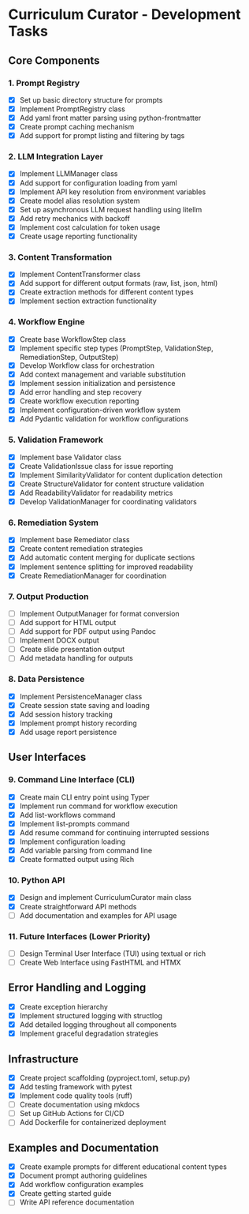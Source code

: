 # Curriculum Curator - Development Tasks

## Core Components

### 1. Prompt Registry
- [x] Set up basic directory structure for prompts
- [x] Implement PromptRegistry class
- [x] Add yaml front matter parsing using python-frontmatter
- [x] Create prompt caching mechanism
- [x] Add support for prompt listing and filtering by tags

### 2. LLM Integration Layer
- [x] Implement LLMManager class
- [x] Add support for configuration loading from yaml
- [x] Implement API key resolution from environment variables
- [x] Create model alias resolution system
- [x] Set up asynchronous LLM request handling using litellm
- [x] Add retry mechanics with backoff
- [x] Implement cost calculation for token usage
- [x] Create usage reporting functionality

### 3. Content Transformation
- [x] Implement ContentTransformer class
- [x] Add support for different output formats (raw, list, json, html)
- [x] Create extraction methods for different content types
- [x] Implement section extraction functionality

### 4. Workflow Engine
- [x] Create base WorkflowStep class
- [x] Implement specific step types (PromptStep, ValidationStep, RemediationStep, OutputStep)
- [x] Develop Workflow class for orchestration
- [x] Add context management and variable substitution
- [x] Implement session initialization and persistence
- [x] Add error handling and step recovery
- [x] Create workflow execution reporting
- [x] Implement configuration-driven workflow system
- [x] Add Pydantic validation for workflow configurations

### 5. Validation Framework
- [x] Implement base Validator class
- [x] Create ValidationIssue class for issue reporting
- [x] Implement SimilarityValidator for content duplication detection
- [x] Create StructureValidator for content structure validation
- [x] Add ReadabilityValidator for readability metrics
- [x] Develop ValidationManager for coordinating validators

### 6. Remediation System
- [x] Implement base Remediator class
- [x] Create content remediation strategies
- [x] Add automatic content merging for duplicate sections
- [x] Implement sentence splitting for improved readability
- [x] Create RemediationManager for coordination

### 7. Output Production
- [ ] Implement OutputManager for format conversion
- [ ] Add support for HTML output
- [ ] Add support for PDF output using Pandoc
- [ ] Implement DOCX output
- [ ] Create slide presentation output
- [ ] Add metadata handling for outputs

### 8. Data Persistence
- [x] Implement PersistenceManager class
- [x] Create session state saving and loading
- [x] Add session history tracking
- [x] Implement prompt history recording
- [x] Add usage report persistence

## User Interfaces

### 9. Command Line Interface (CLI)
- [x] Create main CLI entry point using Typer
- [x] Implement run command for workflow execution
- [x] Add list-workflows command
- [x] Implement list-prompts command
- [x] Add resume command for continuing interrupted sessions
- [x] Implement configuration loading
- [x] Add variable parsing from command line
- [x] Create formatted output using Rich

### 10. Python API
- [x] Design and implement CurriculumCurator main class
- [x] Create straightforward API methods
- [ ] Add documentation and examples for API usage

### 11. Future Interfaces (Lower Priority)
- [ ] Design Terminal User Interface (TUI) using textual or rich
- [ ] Create Web Interface using FastHTML and HTMX

## Error Handling and Logging

- [x] Create exception hierarchy
- [x] Implement structured logging with structlog
- [x] Add detailed logging throughout all components
- [x] Implement graceful degradation strategies

## Infrastructure

- [x] Create project scaffolding (pyproject.toml, setup.py)
- [x] Add testing framework with pytest
- [x] Implement code quality tools (ruff)
- [ ] Create documentation using mkdocs
- [ ] Set up GitHub Actions for CI/CD
- [ ] Add Dockerfile for containerized deployment

## Examples and Documentation

- [x] Create example prompts for different educational content types
- [x] Document prompt authoring guidelines
- [x] Add workflow configuration examples
- [x] Create getting started guide
- [ ] Write API reference documentation
